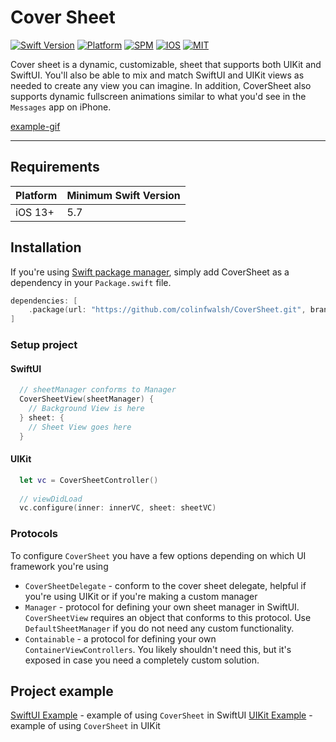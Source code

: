 # Cover Sheet

[![Swift Version][swift version badge]][swift version] [![Platform][platforms badge]][platforms] [![SPM][spm badge]][spm] [![IOS][ios badge]][ios] [![MIT][mit badge]][mit]

Cover sheet is a dynamic, customizable, sheet that supports both UIKit and SwiftUI.  You'll also be able to mix and match SwiftUI and UIKit views as needed to create any view you can imagine.  In addition, CoverSheet also supports dynamic fullscreen animations similar to what you'd see in the `Messages` app on iPhone.

[example-gif]
___

## Requirements

| **Platform** | **Minimum Swift Version**  |
|:----------|:----------|
| iOS 13+    | 5.7   |

## Installation

If you're using [Swift package manager][spm], simply add CoverSheet as a dependency in your `Package.swift` file.

```Swift
dependencies: [
    .package(url: "https://github.com/colinfwalsh/CoverSheet.git", branch(“main”))
]
```

### Setup project

#### SwiftUI

```Swift
  // sheetManager conforms to Manager
  CoverSheetView(sheetManager) {
    // Background View is here
  } sheet: { 
    // Sheet View goes here
  }
```

#### UIKit

```Swift
  let vc = CoverSheetController()
  
  // viewDidLoad
  vc.configure(inner: innerVC, sheet: sheetVC)
```

### Protocols

To configure `CoverSheet` you have a few options depending on which UI framework you're using

- `CoverSheetDelegate` - conform to the cover sheet delegate, helpful if you're using UIKit or if you're making a custom manager
- `Manager` - protocol for defining your own sheet manager in SwiftUI.  `CoverSheetView` requires an object that conforms to this protocol. Use `DefaultSheetManager` if you do not need any custom functionality.
- `Containable` - a protocol for defining your own `ContainerViewControllers`.  You likely shouldn't need this, but it's exposed in case you need a completely custom solution.

## Project example

[SwiftUI Example][cover-example-swiftUI] - example of using `CoverSheet` in SwiftUI
[UIKit Example][cover-example-uikit] - example of using `CoverSheet` in UIKit

[swift version]: https://swift.org/download/
[swift version badge]: https://img.shields.io/badge/swift-5.7-orange
[platforms badge]: https://img.shields.io/badge/platforms-ios-lightgrey
[platforms]: https://swift.org/download/
[mit badge]: https://img.shields.io/badge/license-MIT-lightgrey
[mit]: https://github.com/Mijick/PopupView/blob/main/LICENSE
[spm badge]: https://img.shields.io/badge/spm-compatible-green
[spm]: https://www.swift.org/package-manager/
[ios badge]: https://img.shields.io/badge/iOS-13%2B-blue
[ios]: https://developer.apple.com/documentation/ios-ipados-release-notes/ios-ipados-15-release-notes

[cover-example-swiftUI]: https://github.com/colinfwalsh/CoverSheet-SwiftUI-Example
[cover-example-uikit]: https://github.com/colinfwalsh/CoverSheet-UIKit-Example

[example-gif]: hhttps://tenor.com/b2c9m.gif
